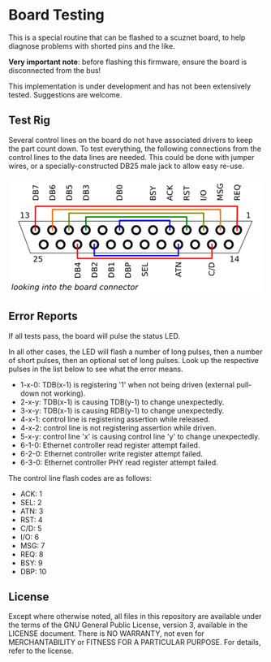 Board Testing
=============

This is a special routine that can be flashed to a scuznet board, to help
diagnose problems with shorted pins and the like.

**Very important note**: before flashing this firmware, ensure the board is
disconnected from the bus!

This implementation is under development and has not been extensively tested.
Suggestions are welcome.

Test Rig
--------

Several control lines on the board do not have associated drivers to keep the
part count down. To test everything, the following connections from the control
lines to the data lines are needed. This could be done with jumper wires, or
a specially-constructed DB25 male jack to allow easy re-use.

![Wiring for the test device](dongle.png)

Error Reports
-------------

If all tests pass, the board will pulse the status LED.

In all other cases, the LED will flash a number of long pulses, then a number
of short pulses, then an optional set of long pulses. Look up the respective
pulses in the list below to see what the error means.

* 1-x-0: TDB(x-1) is registering '1' when not being driven (external pull-down 
  not working).
* 2-x-y: TDB(x-1) is causing TDB(y-1) to change unexpectedly.
* 3-x-y: TDB(x-1) is causing RDB(y-1) to change unexpectedly.
* 4-x-1: control line is registering assertion while released.
* 4-x-2: control line is not registering assertion while driven.
* 5-x-y: control line 'x' is causing control line 'y' to change unexpectedly.
* 6-1-0: Ethernet controller read register attempt failed.
* 6-2-0: Ethernet controller write register attempt failed.
* 6-3-0: Ethernet controller PHY read register attempt failed.

The control line flash codes are as follows:

* ACK: 1
* SEL: 2
* ATN: 3
* RST: 4
* C/D: 5
* I/O: 6
* MSG: 7
* REQ: 8
* BSY: 9
* DBP: 10

License
-------

Except where otherwise noted, all files in this repository are available under
the terms of the GNU General Public License, version 3, available in the
LICENSE document. There is NO WARRANTY, not even for MERCHANTABILITY or
FITNESS FOR A PARTICULAR PURPOSE. For details, refer to the license.
